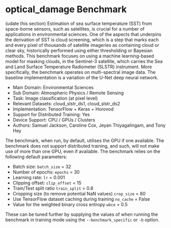 # optical_damage Benchmark

(udate this section)
Estimation of sea surface temperature (SST) from space-borne sensors, such as satellites, is crucial for a number of applications in environmental sciences. One of the aspects that underpins the derivation of SST is cloud screening, which is a step that marks each and every pixel of thousands of satellite imageries as containing cloud or clear sky, historically performed using either thresholding or Bayesian methods. This benchmark focuses on using a machine learning-based model for masking clouds, in the Sentinel-3 satellite, which carries the Sea and Land Surface Temperature Radiometer (SLSTR) instrument. More specifically, the benchmark operates on multi-spectral image data. The baseline implementation is a variation of the U-Net deep neural network. 


* Main Domain: Environmental Sciences
* Sub Domain: Atmospheric Physics / Remote Sensing
* Task:	Image classification (at pixel level)
* Relevant Datasets: cloud_slstr_ds1, cloud_slstr_ds2
* Implementation: TensorFlow + Keras + Horovod
* Support for Distributed Training: Yes
* Device Support: CPU / GPUs / Clusters
* Authors: Samuel Jackson, Caroline Cox, Jeyan Thiyagalingam, and Tony Hey 


The benchmark, when run, by default, utilises the GPU if one available.  The benchmark does not support distributed training, and such, will not make use of more than one GPU, even if available. The benchmark relies on the following default parameters: 

* Batch size: `batch_size` = 32
* Number of epochs: `epochs` = 30
* Learning rate: `lr` = 0.001
* Clipping offset: `clip_offset` = 15
* Train/Test split ratio `train_split` = 0.8
* Cropping size (to remove potential NaN values) `crop_size` = 80
* Use TensorFlow dataset caching during training `no_cache` = False
* Value for the weighted binary cross entropy `wbce`  = 0.5

These can be tuned further by supplying the values of when running the benchmark in training mode using the `--benchmark_specific` or `-b` option.  


<!--
Estimation of sea surface temperature (SST) from space-borne sensors, such as satellites, is crucial for a number of applications in environmental sciences. One of the aspects that underpins the derivation of SST is cloud screening, which is a step that marks each and every pixel of thousands of satellite imageries as containing cloud or clear sky, historically performed using either thresholding or Bayesian methods. This benchmark focuses on using a machine learning-based model for masking clouds, in the Sentinel-3 satellite, which carries the Sea and Land Surface Temperature Radiometer (SLSTR) instrument. More specifically, the benchmark operates on multi-spectral image data. The baseline implementation is a variation of the U-Net deep neural network. 

* Entity Type: Benchmark
* Main Domain: Environmental Sciences
* Sub Domain: Atmospheric Physics / Remote Sensing
* Learning Task: Image classification (at pixel level)
* Relevant Datasets: cloud_slstr_ds1, cloud_slstr_ds2
* Implementation: TensorFlow + Keras + Horovod
* Support for Distributed Training: Yes
* Device Support: CPU / GPUs / Clusters
* Authors: Samuel Jackson, Caroline Cox, 
           Jeyan Thiyagalingam, and Tony Hey 
 
  Check the full documentation for more details. 
-->